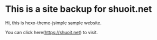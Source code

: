 # This is a site backup for shuoit.net 

Hi, this is hexo-theme-jsimple sample website.

You can click here(https://shuoit.net) to visit.